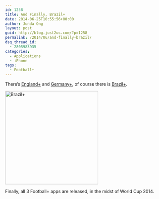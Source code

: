```yaml
---
id: 1258
title: And Finally, Brazil+
date: 2014-06-25T10:55:56+00:00
author: Junda Ong
layout: post
guid: http://blog.just2us.com/?p=1258
permalink: /2014/06/and-finally-brazil/
dsq_thread_id:
  - 2805983935
categories:
  - Applications
  - iPhone
tags:
  - Football+
---
```

There&#8217;s <a href="http://blog.just2us.com/2014/06/apple-review-took-so-long-until-england-is-eliminated/" onclick="__gaTracker('send', 'event', 'outbound-article', 'http://blog.just2us.com/2014/06/apple-review-took-so-long-until-england-is-eliminated/', 'England+');" title="Apple Review Took So Long, until England is Eliminated"  target="_blank">England+</a> and <a href="http://blog.just2us.com/2014/06/new-app-germany/" onclick="__gaTracker('send', 'event', 'outbound-article', 'http://blog.just2us.com/2014/06/new-app-germany/', 'Germany+');" title="New App: Germany+"  target="_blank">Germany+</a>, of course there is <a href="http://itunes.apple.com/app/id882418475?mt=8" onclick="__gaTracker('send', 'event', 'outbound-article', 'http://itunes.apple.com/app/id882418475?mt=8', 'Brazil+');" target="_blank">Brazil+</a>.

<a href="http://itunes.apple.com/app/id882418475?mt=8&at=11luru" onclick="__gaTracker('send', 'event', 'outbound-article', 'http://itunes.apple.com/app/id882418475?mt=8&at=11luru', '');" target="_blank"><img class="aligncenter size-medium wp-image-1259" src="http://blog.just2us.com/wp-content/uploads/2014/06/iTunesArtwork2-300x300.png" alt="Brazil+" width="300" height="300" srcset="http://blog.just2us.com/wp-content/uploads/2014/06/iTunesArtwork2-150x150.png 150w, http://blog.just2us.com/wp-content/uploads/2014/06/iTunesArtwork2-300x300.png 300w, http://blog.just2us.com/wp-content/uploads/2014/06/iTunesArtwork2-100x100.png 100w, http://blog.just2us.com/wp-content/uploads/2014/06/iTunesArtwork2-200x200.png 200w, http://blog.just2us.com/wp-content/uploads/2014/06/iTunesArtwork2-450x450.png 450w, http://blog.just2us.com/wp-content/uploads/2014/06/iTunesArtwork2.png 512w" sizes="(max-width: 300px) 100vw, 300px" /></a>

Finally, all 3 Football+ apps are released, in the midst of World Cup 2014.

<div style="font-size:0px;height:0px;line-height:0px;margin:0;padding:0;clear:both">
</div>